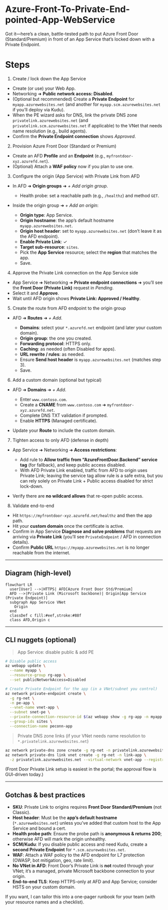 # Azure-Front-To-Private-End-pointed-App-WebService



Got it—here’s a clean, battle-tested path to put Azure Front Door (Standard/Premium) in front of an App Service that’s locked down with a Private Endpoint.

# Steps

1. Create / lock down the App Service

* Create (or use) your Web App.
* Networking ➜ **Public network access: Disabled**.
* (Optional but recommended) Create a **Private Endpoint** for `myapp.azurewebsites.net` (and another for `myapp.scm.azurewebsites.net` if you’ll deploy via Kudu).
* When the PE wizard asks for DNS, link the private DNS zone `privatelink.azurewebsites.net` (and `privatelink.scm.azurewebsites.net` if applicable) to the VNet that needs name resolution (e.g., build agents).
* Confirm the **Private Endpoint connection** shows *Approved*.

2. Provision Azure Front Door (Standard or Premium)

* Create an AFD **Profile** and an **Endpoint** (e.g., `myfrontdoor-xyz.azurefd.net`).
* (Optional) Attach a **WAF policy** now if you plan to use one.

3. Configure the origin (App Service) with Private Link from AFD

* In AFD ➜ **Origin groups** ➜ *+ Add origin group*.

  * Health probe: set a reachable path (e.g., `/healthz`) and method `GET`.
* Inside the origin group ➜ *+ Add an origin*:

  * **Origin type**: App Service.
  * **Origin hostname**: the app’s default hostname `myapp.azurewebsites.net`.
  * **Origin host header**: set to `myapp.azurewebsites.net` (don’t leave it as the AFD endpoint).
  * **Enable Private Link**: ✓
  * **Target sub-resource**: `sites`.
  * Pick the **App Service** resource; select the **region** that matches the app.
  * Save.

4. Approve the Private Link connection on the App Service side

* App Service ➜ Networking ➜ **Private endpoint connections** ➜ you’ll see the **Front Door (Private Link)** request in *Pending*.
* Select it and **Approve**.
* Wait until AFD origin shows **Private Link: Approved / Healthy**.

5. Create the route from AFD endpoint to the origin group

* AFD ➜ **Routes** ➜ *+ Add*.

  * **Domains**: select your `*.azurefd.net` endpoint (and later your custom domain).
  * **Origin group**: the one you created.
  * **Forwarding protocol**: HTTPS only.
  * **Caching**: as needed (often Disabled for apps).
  * **URL rewrite / rules**: as needed.
  * Ensure **Send host header** is `myapp.azurewebsites.net` (matches step 3).
  * Save.

6. Add a custom domain (optional but typical)

* AFD ➜ **Domains** ➜ *+ Add*.

  * Enter `www.contoso.com`.
  * Create a **CNAME** from `www.contoso.com` ➜ `myfrontdoor-xyz.azurefd.net`.
  * Complete DNS TXT validation if prompted.
  * Enable **HTTPS** (Managed certificate).
* Update your **Route** to include the custom domain.

7. Tighten access to only AFD (defense in depth)

* App Service ➜ Networking ➜ **Access restrictions**:

  * Add rule to **Allow traffic from “AzureFrontDoor.Backend” service tag** (for fallback), and keep public access disabled.
  * With AFD Private Link enabled, traffic from AFD to origin uses Private Link; leaving the service tag allow rule is a safe extra, but you can rely solely on Private Link + Public access disabled for strict lock-down.
* Verify there are **no wildcard allows** that re-open public access.

8. Validate end-to-end

* Hit `https://myfrontdoor-xyz.azurefd.net/healthz` and then the app path.
* Hit your **custom domain** once the certificate is active.
* Confirm in App Service **Diagnose and solve problems** that requests are arriving via **Private Link** (you’ll see `PrivateEndpoint` / AFD in connection details).
* Confirm **Public URL** `https://myapp.azurewebsites.net` is no longer reachable from the internet.

---

## Diagram (high-level)

```mermaid
flowchart LR
  user[User] -->|HTTPS| AFD[Azure Front Door Std/Premium]
  AFD -->|Private Link (Microsoft backbone)| Origin[App Service (Private Endpoint)]
  subgraph App Service VNet
    Origin
  end
  classDef c fill:#eef,stroke:#88f
  class AFD,Origin c
```

---

## CLI nuggets (optional)

> App Service: disable public & add PE

```bash
# Disable public access
az webapp update \
  --name myapp \
  --resource-group rg-app \
  --set publicNetworkAccess=Disabled

# Create Private Endpoint for the app (in a VNet/subnet you control)
az network private-endpoint create \
  -g rg-net \
  -n pe-app \
  --vnet-name vnet-app \
  --subnet snet-pe \
  --private-connection-resource-id $(az webapp show -g rg-app -n myapp --query id -o tsv) \
  --group-ids sites \
  --connection-name peconn-app
```

> Private DNS zone links (if your VNet needs name resolution to `*.privatelink.azurewebsites.net`)

```bash
az network private-dns zone create -g rg-net -n privatelink.azurewebsites.net
az network private-dns link vnet create -g rg-net -n link-app \
  -z privatelink.azurewebsites.net --virtual-network vnet-app --registration-enabled false
```

(Front Door Private Link setup is easiest in the portal; the approval flow is GUI-driven today.)

---

## Gotchas & best practices

* **SKU**: Private Link to origins requires **Front Door Standard/Premium** (not Classic).
* **Host header**: Must be the **app’s default hostname** (`*.azurewebsites.net`) unless you’ve added that custom host to the App Service and bound a cert.
* **Health probe path**: Ensure the probe path is **anonymous & returns 200**; otherwise AFD will mark the origin unhealthy.
* **SCM/Kudu**: If you disable public access and need Kudu, create a **second Private Endpoint** for `*.scm.azurewebsites.net`.
* **WAF**: Attach a WAF policy to the AFD endpoint for L7 protection (OWASP, bot mitigation, geo, rate limit).
* **No VNet in AFD**: Front Door’s Private Link is **not** routed through your VNet; it’s a managed, private Microsoft backbone connection to your origin.
* **End-to-end TLS**: Keep HTTPS-only at AFD and App Service; consider HSTS on your custom domain.

If you want, I can tailor this into a one-pager runbook for your team (with your resource names and a checklist).
